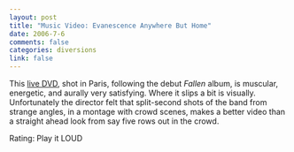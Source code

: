 ```yaml
--- 
layout: post
title: "Music Video: Evanescence Anywhere But Home"
date: 2006-7-6
comments: false
categories: diversions
link: false
---
```

This <a href="http://www.amazon.com/gp/product/B000687M48/sr=8-1/qid=1152188937/ref=pd_bbs_1/104-0631788-6727951?ie=UTF8" title="Anywhere But Home">live DVD</a>, shot in Paris, following the debut <i>Fallen</i> album, is muscular, energetic, and aurally very satisfying. Where it slips a bit is visually. Unfortunately the director felt that split-second shots of the band from strange angles, in a  montage with crowd scenes, makes a better video than a straight ahead look from say five rows out in the crowd.

Rating: Play it LOUD
